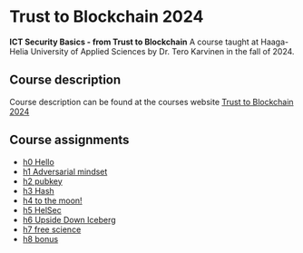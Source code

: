 # Trust to Blockchain 2024

**ICT Security Basics - from Trust to Blockchain**
A course taught at Haaga-Helia University of Applied Sciences by Dr. Tero Karvinen in the fall of 2024.

## Course description

Course description can be found at the courses website [Trust to Blockchain 2024](https://terokarvinen.com/trust-to-blockchain/)

## Course assignments

- [h0 Hello](https://github.com/TatuE/Trust_to_Blockchain_2024/blob/main/h0_hello.md)
- [h1 Adversarial mindset](https://github.com/TatuE/Trust_to_Blockchain_2024/blob/main/h1_Adversarial_mindset.md)
- [h2 pubkey](https://github.com/TatuE/Trust_to_Blockchain_2024/blob/main/h2_Pubkey.md)
- [h3 Hash](https://github.com/TatuE/Trust_to_Blockchain_2024/blob/main/h3_Hash.md)
- [h4 to the moon!](https://github.com/TatuE/Trust_to_Blockchain_2024/blob/main/h4_To_the_moon.md)
- [h5 HelSec](https://github.com/TatuE/Trust_to_Blockchain_2024/blob/main/h5_HelSec.md)
- [h6 Upside Down Iceberg](https://github.com/TatuE/Trust_to_Blockchain_2024/blob/main/h6_Upside_Down_Iceberg.md)
- [h7 free science](https://github.com/TatuE/Trust_to_Blockchain_2024/blob/main/h7_Free_science.md)
- [h8 bonus](https://github.com/TatuE/Trust_to_Blockchain_2024/blob/main/h8_bonus.md)

